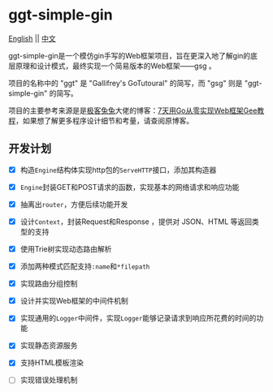 # ggt-simple-gin
[English](./README.md) || [中文](./README_zh.md)

ggt-simple-gin是一个模仿gin手写的Web框架项目，旨在更深入地了解gin的底层原理和设计模式，最终实现一个简易版本的Web框架——gsg 。

项目的名称中的 "ggt" 是 "Gallifrey's GoTutoural" 的简写，而 "gsg" 则是 "ggt-simple-gin" 的简写。

项目的主要参考来源是是[极客兔兔](https://geektutu.com/)大佬的博客：[7天用Go从零实现Web框架Gee教程](https://geektutu.com/post/gee.html)，如果想了解更多程序设计细节和考量，请查阅原博客。

## 开发计划

- [x] 构造`Engine`结构体实现http包的`ServeHTTP`接口，添加其构造器
- [x] `Engine`封装GET和POST请求的函数，实现基本的网络请求和响应功能
- [x] 抽离出`router`，方便后续功能开发
- [x] 设计`Context`，封装Request和Response ，提供对 JSON、HTML 等返回类型的支持
- [x] 使用Trie树实现动态路由解析
- [x] 添加两种模式匹配支持`:name`和`*filepath`
- [x] 实现路由分组控制
- [x] 设计并实现Web框架的中间件机制
- [x] 实现通用的`Logger`中间件，实现`Logger`能够记录请求到响应所花费的时间的功能
- [x] 实现静态资源服务
- [x] 支持HTML模板渲染
- [ ] 实现错误处理机制




